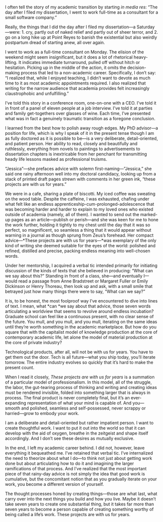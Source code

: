I often tell the story of my academic transition by starting *in media res*: “The day after I filed my dissertation, I went to work full-time as a consultant for a small software company.”

Really, the things that I did the day after I filed my dissertation—a Saturday—were: 1. cry, partly out of naked relief and partly out of sheer terror, and 2. go on a long hike up at Point Reyes to banish the existential but also weirdly postpartum dread of starting anew, all over again.

I went to work as a full-time consultant on Monday. The elision of the weekend might seem insignificant, but it does a lot of rhetorical heavy-lifting. It indicates immediate turnaround, pulled off without hitch or hesitation. Picking up in the middle of the action, it omits the decision-making process that led to a non-academic career. Specifically, I don’t say: “I realized that, while I enjoyed teaching, I didn’t want to devote as much time to it as most academic appointments required. I also realized that writing for the narrow audience that academia provides felt increasingly claustrophobic and unfulfilling.”

I’ve told this story in a conference room, one-on-one with a CEO. I’ve told it in front of a panel of eleven people at a job interview. I’ve told it at parties and family get-togethers over glasses of wine. Each time, I’ve presented what was in fact a genuinely traumatic transition as a foregone conclusion.

I learned from the best how to polish away rough edges. My PhD advisor—a position for life, which is why I speak of it in the present tense though I am as fully doctored as it is possible to be—is a very deliberate, detail-oriented, and patient person. Her ability to read, closely and beautifully and ruthlessly, everything from novels to paintings to advertisements to dissertation chapters is inextricable from her penchant for transmitting heady life lessons masked as professional truisms.

“Jessica”—she prefaces advice with solemn first-naming—”Jessica,” she said one rainy afternoon well into my doctoral candidacy, looking up from a stack of printed draft pages strewn with comments in her green ink, “these projects are with us for years.”

We were in a cafe, sharing a plate of biscotti. My iced coffee was sweating on the wood table. Despite the caffeine, I was exhausted, chafing under what felt like an endless apprenticeship-cum-prolonged-adolescence that was becoming harder and harder to explain to my loved ones who existed outside of academia (namely, all of them). I wanted to send out the marked-up pages as an article—publish or perish—and she was keen for me to hone the work further, holding it tightly to my chest until the day that it was so perfect, so magnificent, so seamless a thing that it would appear without warning in a journal as though sprung from Zeus’s forehead. Her compact advice—*These projects are with us for years—*was exemplary of the only kind of writing she deemed suitable for the eyes of the world: polished and refined, distilled and precise, packing endless meaning into well-chosen words.

Under her mentorship, I acquired a verbal tic intended primarily for initiating discussion of the kinds of texts that she believed in producing: “What can we say about this?” Standing in front of a class, she—and eventually I—would read a passage from Anne Bradstreet or Margaret Fuller or Emily Dickinson or Henry Thoreau, then look up and ask, with a small smile that betrayed just how many things there were to say, “What can we say?”

It is, to be honest, the most foolproof way I’ve encountered to dive into lines of text. I mean, what *can *we say about that advice, those seven words articulating a worldview that seems to revolve around endless incubation? Graduate school can feel like a continuous present, with no clear sense of the future. You mull, and you mull, and you mull, iterating on the same ideas until they’re worth something in the academic marketplace. But how do you square that with the capitalist model of knowledge production at the core of contemporary academic life, let alone the model of material production at the core of private industry?

Technological products, after all, will not be with us for years. You have to get them out the door. Tech is all future—what you ship today, you’ll iterate tomorrow. The entire industry evolves so quickly that it’s hard to make the present count.

When I read it closely, *These projects are with us for years* is a summation of a particular model of professionalism. In this model, all of the struggle, the labor, the gut-tearing process of thinking and writing and creating ideas must be rendered invisible, folded into something larger that is always in process. The final product is never completely final, but it’s an ever-expanding representation of what your mind is capable of. And you—smooth and polished, seamless and self-possessed, never scrappy or harried—grow to embody your work.

I am a deliberate and detail-oriented but rather impatient person. I want to create thoughtful work. I want to put it out into the world so that it can develop with the aid of oxygen, breathe in the zeitgeist and shape itself accordingly. And I don’t see these desires as mutually exclusive.

In the end, I left my academic career behind. I did not, however, leave everything it bequeathed me. I’ve retained that verbal tic. I’ve internalized the need to theorize about what I do—to think not just about getting work done but about articulating how to do it and imagining the larger ramifications of that process. And I’ve realized that the most important piece of that rainy-day advice is not simply the idea that good work is cumulative, but the concomitant notion that as you gradually iterate on your work, you become a different version of yourself.

The thought processes honed by creating things—those are what last, what carry over into the next things you build and how you live. Maybe it doesn’t take seven years to create one substantial thing, but it takes far more than seven years to become a person capable of creating something worthy of being called a life’s work. These projects are with us for years.
